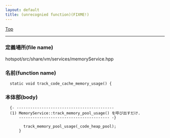 ```yaml
---
layout: default
title: (unrecognied function)(FIXME!)
---
```

[Top](../index.html)

--- 
### 定義場所(file name)
hotspot/src/share/vm/services/memoryService.hpp

### 名前(function name)
```
  static void track_code_cache_memory_usage() {
```

### 本体部(body)
```
  {- -------------------------------------------
  (1) MemoryService::track_memory_pool_usage() を呼び出すだけ.
      ---------------------------------------- -}

	    track_memory_pool_usage(_code_heap_pool);
	  }
	
```



